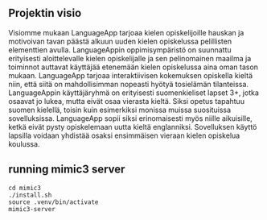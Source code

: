 ## Projektin visio
Visiomme mukaan LanguageApp tarjoaa kielen opiskelijoille hauskan ja motivoivan tavan päästä
alkuun uuden kielen opiskelussa pelillisten elementtien avulla. LanguageAppin oppimisympäristö on
suunnattu erityisesti aloittelevalle kielen opiskelijalle ja sen pelinomainen maailma ja toiminnot
auttavat käyttäjää etenemään kielen opiskelussa aina oman tason mukaan. LanguageApp tarjoaa
interaktiivisen kokemuksen opiskella kieltä niin, että siitä on mahdollisimman nopeasti hyötyä
tosielämän tilanteissa.
LanguageAppin käyttäjäryhmä on erityisesti suomenkieliset lapset 3+, jotka osaavat jo lukea, mutta
eivät osaa vierasta kieltä. Siksi opetus tapahtuu suomen kielellä, toisin kuin esimerkiksi monissa
muissa suosituissa sovelluksissa. LanguageApp sopii siksi erinomaisesti myös niille aikuisille, ketkä
eivät pysty opiskelemaan uutta kieltä englanniksi. Sovelluksen käyttö lapsilla voidaan yhdistää osaksi
ensimmäisen vieraan kielen opiskelua koulussa.


## running mimic3 server 
```
cd mimic3
./install.sh
source .venv/bin/activate
mimic3-server
```
